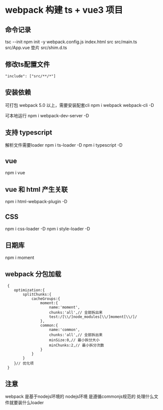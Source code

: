 # webpack 构建 ts + vue3 项目

## 命令记录
tsc --init
npm init -y
webpack.config.js
index.html
src
src/main.ts
src/App.vue
垫片
src/shim.d.ts

## 修改ts配置文件
`"include": ["src/**/*"]`

## 安装依赖
可打包
webpack 5.0 以上，需要安装配套cli
npm i webpack webpack-cli -D

可本地运行
npm i webpack-dev-server -D

## 支持 typescript
解析文件需要loader
npm i ts-loader -D
npm i typescript -D

## vue
npm i vue
 

## vue 和 html 产生关联
npm i html-webpack-plugin -D

## CSS
npm i css-loader -D
npm i style-loader -D

## 日期库
npm i moment

## webpack 分包加载
```
 {
    optimization:{
        splitChunks:{
            cacheGroups:{
                moment:{
                    name:'moment',
                    chunks:'all',// 全部拆出来
                    test:/[\\/]node_modules[\\/]moment[\\/]/
                },
                common:{
                    name:'common',
                    chunks:'all',// 全部拆出来
                    minSize:0,// 最小拆分大小
                    minChunks:2,// 最小拆分次数
                }
            }
        }
    }// 优化项
 }
```


## 注意
webpack 是基于nodejs环境的
nodejs环境 是遵循commonjs规范的
处理什么文件就要装什么loader